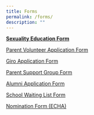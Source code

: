 ```yaml
---
title: Forms
permalink: /forms/
description: ""
---
```

<p><a href="https://go.gov.sg/sqsp-gy2022-optoutform" target="_blank" rel="noopener noreferrer"><strong>Sexuality Education Form</strong></a></p>
<p><a href="https://moe-shuqunpri-staging.netlify.app/files/Parent-VolunteerApplication-Letter.pdf" target="_blank" rel="noopener noreferrer">Parent Volunteer Application Form</a></p>
<p><a href="https://moe-shuqunpri-staging.netlify.app/files/GIRO_Form.pdf" target="_blank" rel="noopener noreferrer">Giro Application Form</a></p>
<p><a href="https://moe-shuqunpri-staging.netlify.app/files/Parents_Support_Group_Form.pdf" target="_blank" rel="noopener noreferrer">Parent Support Group Form</a></p>
<p><a href="https://moe-shuqunpri-staging.netlify.app/files/Alumni_Form.pdf" target="_blank" rel="noopener noreferrer">Alumni Application Form</a></p>
<p><a href="https://moe-shuqunpri-staging.netlify.app/files/PPPAR-Form-G4-Waiting-List-Application-Form_Dec-14.pdf" target="_blank" rel="noopener noreferrer">School Waiting List Form</a></p>
<p><a href="https://moe-shuqunpri-staging.netlify.app/files/2021-Edusave-Character-Award-infor-on-sch-website.pdf" target="_blank" rel="noopener noreferrer">Nomination Form (ECHA)</a></p>